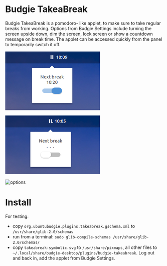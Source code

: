 # Budgie TakeaBreak

Budgie TakeaBreak is a pomodoro- like applet, to make sure to take regular breaks from working. Options from Budgie Settings include turning the screen upside down, dim the screen, lock screen or show a countdown message on break time. The applet can be accessed quickly from the panel to temporarily switch it off. 

![switch1](https://github.com/UbuntuBudgie/experimental/blob/master/unreleased_ready_to_use/budgie-takeabreak/switch1.png)

![switch2](https://github.com/UbuntuBudgie/experimental/blob/master/unreleased_ready_to_use/budgie-takeabreak/switch2.png)

![options](https://github.com/UbuntuBudgie/experimental/blob/master/unreleased_ready_to_use/budgie-takeabreak/options.png)

# Install
For testing:

- copy `org.ubuntubudgie.plugins.takeabreak.gschema.xml` to `/usr/share/glib-2.0/schemas`
- run from a terminal: `sudo glib-compile-schemas /usr/share/glib-2.0/schemas/`
- copy `takeabreak-symbolic.svg` to `/usr/share/pixmaps`, all other files to `~/.local/share/budgie-desktop/plugins/budgie-takeabreak`. Log out and back in, add the applet from Budgie Settings.


